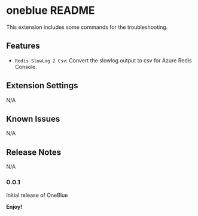 # oneblue README

This extension includes some commands for the troubleshooting.

## Features

* `Redis SlowLog 2 Csv`: Convert the slowlog output to csv for Azure Redis Console.


## Extension Settings

N/A

## Known Issues

N/A

## Release Notes

N/A

### 0.0.1

Initial release of OneBlue

**Enjoy!**
